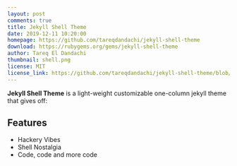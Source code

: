 ```yaml
---
layout: post
comments: true
title: Jekyll Shell Theme
date: 2019-12-11 10:20:00
homepage: https://github.com/tareqdandachi/jekyll-shell-theme
download: https://rubygems.org/gems/jekyll-shell-theme
author: Tareq El Dandachi
thumbnail: shell.png
license: MIT
license_link: https://github.com/tareqdandachi/jekyll-shell-theme/blob/master/LICENSE
---
```


**Jekyll Shell Theme** is a light-weight customizable one-column jekyll theme that gives off:

## Features

* Hackery Vibes
* Shell Nostalgia
* Code, code and more code
